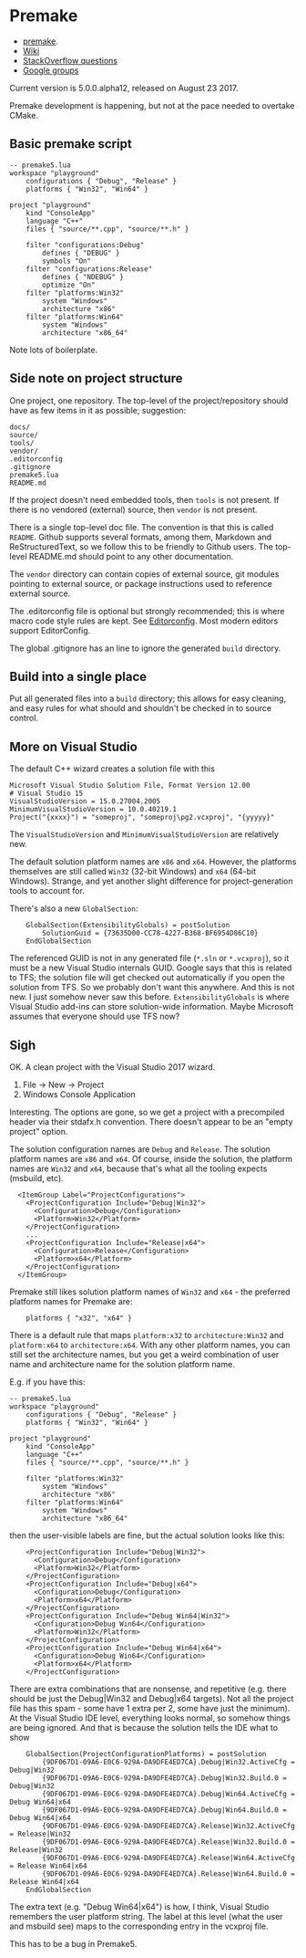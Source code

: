 # Premake

- [premake](https://premake.github.io/).
- [Wiki](https://github.com/premake/premake-core/wiki)
- [StackOverflow questions](https://stackoverflow.com/questions/tagged/premake)
- [Google groups](https://groups.google.com/forum/#!forum/premake-development)

Current version is 5.0.0.alpha12, released on August 23 2017.

Premake development is happening, but not at the pace needed to overtake CMake.

## Basic premake script

```
-- premake5.lua
workspace "playground"
    configurations { "Debug", "Release" }
    platforms { "Win32", "Win64" }

project "playground"
    kind "ConsoleApp"
    language "C++"
    files { "source/**.cpp", "source/**.h" }
    
    filter "configurations:Debug"
        defines { "DEBUG" }
        symbols "On"
    filter "configurations:Release"
        defines { "NDEBUG" }
        optimize "On"
    filter "platforms:Win32"
        system "Windows"
        architecture "x86"
    filter "platforms:Win64"
        system "Windows"
        architecture "x86_64"
```

Note lots of boilerplate.

## Side note on project structure

One project, one repository. The top-level of the project/repository should have as few items in it
as possible; suggestion:

```
docs/
source/
tools/
vendor/
.editorconfig
.gitignore
premake5.lua
README.md
```

If the project doesn't need embedded tools, then `tools` is not present. If there is no vendored
(external) source, then `vendor` is not present.

There is a single top-level doc file. The convention is that this is called `README`. Github supports
several formats, among them, Markdown and ReStructuredText, so we follow this to be friendly to Github
users. The top-level README.md should point to any other documentation.

The `vendor` directory can contain copies of external source, git modules pointing to external source,
or package instructions used to reference external source.

The .editorconfig file is optional but strongly recommended; this is where macro code style rules
are kept. See [Editorconfig](http://editorconfig.org/). Most modern editors support EditorConfig.

The global .gitignore has an line to ignore the generated `build` directory.

## Build into a single place

Put all generated files into a `build` directory; this allows for easy cleaning, and easy rules for
what should and shouldn't be checked in to source control.

## More on Visual Studio

The default C++ wizard creates a solution file with this

```
Microsoft Visual Studio Solution File, Format Version 12.00
# Visual Studio 15
VisualStudioVersion = 15.0.27004.2005
MinimumVisualStudioVersion = 10.0.40219.1
Project("{xxxx}") = "someproj", "someproj\pg2.vcxproj", "{yyyyy}"
```

The `VisualStudioVersion` and `MinimumVisualStudioVersion` are relatively new.

The default solution platform names are `x86` and `x64`. However, the platforms themselves are
still called `Win32` (32-bit Windows) and `x64` (64-bit Windows). Strange, and yet another slight
difference for project-generation tools to account for.

There's also a new `GlobalSection`:

```
    GlobalSection(ExtensibilityGlobals) = postSolution
        SolutionGuid = {73635D00-CC78-4227-B368-BF6954D86C10}
    EndGlobalSection
```

The referenced GUID is not in any generated file (`*.sln` or `*.vcxproj`), so it must be a
new Visual Studio internals GUID. Google says that this is related to TFS; the solution file
will get checked out automatically if you open the solution from TFS. So we probably don't want
this anywhere. And this is not new. I just somehow never saw this before. `ExtensibilityGlobals`
is where Visual Studio add-ins can store solution-wide information. Maybe Microsoft assumes
that everyone should use TFS now?

## Sigh

OK. A clean project with the Visual Studio 2017 wizard.

1. File -> New -> Project
2. Windows Console Application

Interesting. The options are gone, so we get a project with a precompiled header via their
stdafx.h convention. There doesn't appear to be an "empty project" option.

The solution configuration names are `Debug` and `Release`. The solution platform names are `x86` and `x64`.
Of course, inside the solution, the platform names are `Win32` and `x64`, because that's what all the tooling
expects (msbuild, etc).

```
  <ItemGroup Label="ProjectConfigurations">
    <ProjectConfiguration Include="Debug|Win32">
      <Configuration>Debug</Configuration>
      <Platform>Win32</Platform>
    </ProjectConfiguration>
    ...
    <ProjectConfiguration Include="Release|x64">
      <Configuration>Release</Configuration>
      <Platform>x64</Platform>
    </ProjectConfiguration>
  </ItemGroup>
```

Premake still likes solution platform names of `Win32` and `x64` - the preferred platform names for
Premake are:

```
    platforms { "x32", "x64" }
```

There is a default rule that maps `platform:x32` to `architecture:Win32` and `platform:x64` to
`architecture:x64`. With any other platform names, you can still set the architecture names, but
you get a weird combination of user name and architecture name for the solution platform name.

E.g. if you have this:

```
-- premake5.lua
workspace "playground"
    configurations { "Debug", "Release" }
    platforms { "Win32", "Win64" }

project "playground"
    kind "ConsoleApp"
    language "C++"
    files { "source/**.cpp", "source/**.h" }
    
    filter "platforms:Win32"
        system "Windows"
        architecture "x86"
    filter "platforms:Win64"
        system "Windows"
        architecture "x86_64"
```

then the user-visible labels are fine, but the actual solution looks like this:

```
    <ProjectConfiguration Include="Debug|Win32">
      <Configuration>Debug</Configuration>
      <Platform>Win32</Platform>
    </ProjectConfiguration>
    <ProjectConfiguration Include="Debug|x64">
      <Configuration>Debug</Configuration>
      <Platform>x64</Platform>
    </ProjectConfiguration>
    <ProjectConfiguration Include="Debug Win64|Win32">
      <Configuration>Debug Win64</Configuration>
      <Platform>Win32</Platform>
    </ProjectConfiguration>
    <ProjectConfiguration Include="Debug Win64|x64">
      <Configuration>Debug Win64</Configuration>
      <Platform>x64</Platform>
    </ProjectConfiguration>
```

There are extra combinations that are nonsense, and repetitive (e.g. there should be just the Debug|Win32
and Debug|x64 targets). Not all the project file has this spam - some have 1 extra per 2, some have just the
minimum). At the Visual Studio IDE level, everything looks normal, so somehow things are being ignored. And
that is because the solution tells the IDE what to show

```
    GlobalSection(ProjectConfigurationPlatforms) = postSolution
        {9DF067D1-09A6-E0C6-929A-DA9DFE4ED7CA}.Debug|Win32.ActiveCfg = Debug|Win32
        {9DF067D1-09A6-E0C6-929A-DA9DFE4ED7CA}.Debug|Win32.Build.0 = Debug|Win32
        {9DF067D1-09A6-E0C6-929A-DA9DFE4ED7CA}.Debug|Win64.ActiveCfg = Debug Win64|x64
        {9DF067D1-09A6-E0C6-929A-DA9DFE4ED7CA}.Debug|Win64.Build.0 = Debug Win64|x64
        {9DF067D1-09A6-E0C6-929A-DA9DFE4ED7CA}.Release|Win32.ActiveCfg = Release|Win32
        {9DF067D1-09A6-E0C6-929A-DA9DFE4ED7CA}.Release|Win32.Build.0 = Release|Win32
        {9DF067D1-09A6-E0C6-929A-DA9DFE4ED7CA}.Release|Win64.ActiveCfg = Release Win64|x64
        {9DF067D1-09A6-E0C6-929A-DA9DFE4ED7CA}.Release|Win64.Build.0 = Release Win64|x64
    EndGlobalSection
```

The extra text (e.g. "Debug Win64|x64") is how, I think, Visual Studio remembers the user platform
string. The label at this level (what the user and msbuild see) maps to the corresponding entry
in the vcxproj file.

This has to be a bug in Premake5.
